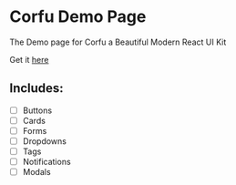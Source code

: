 # Corfu Demo Page

The Demo page for Corfu a Beautiful Modern React UI Kit

Get it [here](https://codekits.co/corfu.html)

## Includes:

- [ ] Buttons
- [ ] Cards
- [ ] Forms
- [ ] Dropdowns
- [ ] Tags
- [ ] Notifications
- [ ] Modals
